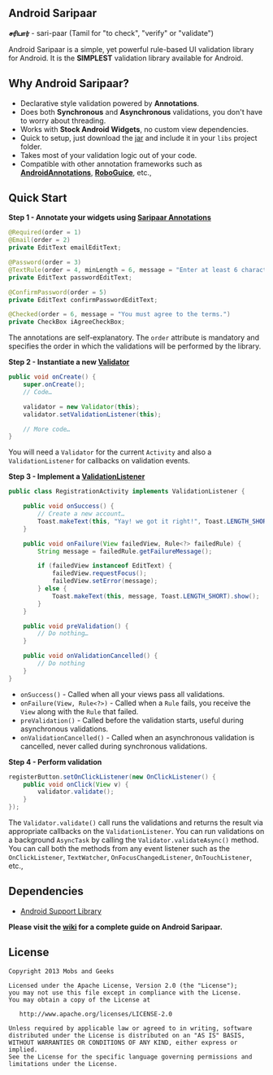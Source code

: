 Android Saripaar
----------------

**சரிபார்** - sari-paar (Tamil for "to check", "verify" or "validate")

Android Saripaar is a simple, yet powerful rule-based UI validation library for Android.
It is the **SIMPLEST** validation library available for Android.

Why Android Saripaar?
---------------------

 - Declarative style validation powered by **Annotations**.
 - Does both **Synchronous** and **Asynchronous** validations, you don't have to worry about threading.
 - Works with **Stock Android Widgets**, no custom view dependencies.
 - Quick to setup, just download the [jar] and include it in your `libs` project folder.
 - Takes most of your validation logic out of your code.
 - Compatible with other annotation frameworks such as **[AndroidAnnotations]**, **[RoboGuice]**, etc.,

Quick Start
-----------
**Step 1 - Annotate your widgets using [Saripaar Annotations]**
```java
@Required(order = 1)
@Email(order = 2)
private EditText emailEditText;

@Password(order = 3)
@TextRule(order = 4, minLength = 6, message = "Enter at least 6 characters.")
private EditText passwordEditText;

@ConfirmPassword(order = 5)
private EditText confirmPasswordEditText;

@Checked(order = 6, message = "You must agree to the terms.")
private CheckBox iAgreeCheckBox;
```

The annotations are self-explanatory. The `order` attribute is mandatory and specifies the order in which the validations will be performed by the library.

**Step 2 - Instantiate a new [Validator]**
```java
public void onCreate() {
    super.onCreate();
    // Code…

    validator = new Validator(this);
    validator.setValidationListener(this);

    // More code…
}
```
You will need a `Validator` for the current `Activity` and also a `ValidationListener` for callbacks on validation events.

**Step 3 - Implement a [ValidationListener]**
```java
public class RegistrationActivity implements ValidationListener {

    public void onSuccess() {
        // Create a new account…
        Toast.makeText(this, "Yay! we got it right!", Toast.LENGTH_SHORT).show();
    }

    public void onFailure(View failedView, Rule<?> failedRule) {
        String message = failedRule.getFailureMessage();

        if (failedView instanceof EditText) {
            failedView.requestFocus();
            failedView.setError(message);
        } else {
            Toast.makeText(this, message, Toast.LENGTH_SHORT).show();
        }
    }

    public void preValidation() {
        // Do nothing…
    }

    public void onValidationCancelled() {
        // Do nothing
    }
}
```
 - `onSuccess()` - Called when all your views pass all validations.
 - `onFailure(View, Rule<?>)` - Called when a `Rule` fails, you receive the `View` along with the `Rule` that failed.
 - `preValidation()` - Called before the validation starts, useful during asynchronous validations.
 - `onValidationCancelled()` - Called when an asynchronous validation is cancelled, never called during synchronous validations.

**Step 4 - Perform validation**
```java
registerButton.setOnClickListener(new OnClickListener() {
    public void onClick(View v) {
        validator.validate();
    }
});
```
The `Validator.validate()` call runs the validations and returns the result via appropriate callbacks on the `ValidationListener`. You can run validations on a background `AsyncTask` by calling the `Validator.validateAsync()` method. You can call both the methods from any event listener such as the `OnClickListener`, `TextWatcher`, `OnFocusChangedListener`, `OnTouchListener`, etc.,

Dependencies
---------------------

 - [Android Support Library]

**Please visit the [wiki] for a complete guide on Android Saripaar.**

License
---------------------

    Copyright 2013 Mobs and Geeks

    Licensed under the Apache License, Version 2.0 (the "License");
    you may not use this file except in compliance with the License.
    You may obtain a copy of the License at

       http://www.apache.org/licenses/LICENSE-2.0

    Unless required by applicable law or agreed to in writing, software
    distributed under the License is distributed on an "AS IS" BASIS,
    WITHOUT WARRANTIES OR CONDITIONS OF ANY KIND, either express or implied.
    See the License for the specific language governing permissions and
    limitations under the License.

  [jar]: https://github.com/ragunathjawahar/android-saripaar/downloads
  [Saripaar Annotations]: https://github.com/ragunathjawahar/android-saripaar/tree/master/src/com/mobsandgeeks/saripaar/annotation
  [AndroidAnnotations]: https://github.com/excilys/androidannotations
  [RoboGuice]: http://code.google.com/p/roboguice/
  [Validator]: https://github.com/ragunathjawahar/android-saripaar/blob/master/src/com/mobsandgeeks/saripaar/Validator.java
  [ValidationListener]: https://github.com/ragunathjawahar/android-saripaar/blob/master/src/com/mobsandgeeks/saripaar/Validator.java
  [Android Support Library]: http://developer.android.com/tools/extras/support-library.html
  [wiki]: https://github.com/ragunathjawahar/android-saripaar/wiki

